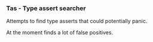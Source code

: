 ### Tas - Type assert searcher

Attempts to find type asserts that could potentially panic.

At the moment finds a lot of false positives.
